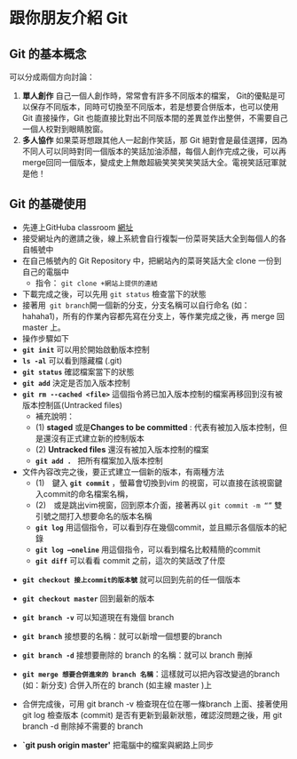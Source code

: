 # 跟你朋友介紹 Git
## Git 的基本概念
可以分成兩個方向討論：


1. **單人創作**
自己一個人創作時，常常會有許多不同版本的檔案， Git的優點是可以保存不同版本，同時可切換至不同版本，若是想要合併版本，也可以使用 Git 直接操作，Git 也能直接比對出不同版本間的差異並作出整併，不需要自己一個人校對到眼睛脫窗。
2. **多人協作**
如果菜哥想跟其他人一起創作笑話，那 Git 絕對會是最佳選擇，因為不同人可以同時對同一個版本的笑話加油添醋，每個人創作完成之後，可以再merge回同一個版本，變成史上無敵超級笑笑笑笑笑話大全。電視笑話冠軍就是他！

## Git 的基礎使用 
* 先連上GitHuba classroom [網址](https://classroom.github.com/a/SbDvk2VA)
* 接受網址內的邀請之後，線上系統會自行複製一份菜哥笑話大全到每個人的各自帳號中
* 在自己帳號內的 Git Repository 中，把網站內的菜哥笑話大全 clone 一份到自己的電腦中
  * 指令： `git clone +網站上提供的連結` 
* 下載完成之後，可以先用 `git status` 檢查當下的狀態
* 接著用` git branch`開一個新的分支，分支名稱可以自行命名 (如：hahaha1)，所有的作業內容都先寫在分支上，等作業完成之後，再 merge 回 master 上。
* 操作步驟如下
 * **`git init`** 可以用於開始啟動版本控制
 * **`ls -al`** 可以看到隱藏檔 (.git)
 * **`git status`** 確認檔案當下的狀態
 * **`git add`** 決定是否加入版本控制
 * **`git rm --cached <file>`** 這個指令將已加入版本控制的檔案再移回到沒有被版本控制區(Untracked files)
    * 補充說明：
    * (1) **staged** 或是**Changes to be committed** : 代表有被加入版本控制，但是還沒有正式建立新的控制版本
    * (2) **Untracked files** 還沒有被加入版本控制的檔案
    * **`git add . `** 把所有檔案加入版本控制
* 文件內容改完之後，要正式建立一個新的版本，有兩種方法
    * (1)　鍵入 **`git commit`** ，螢幕會切換到vim 的視窗，可以直接在該視窗鍵入commit的命名檔案名稱，
    * (2)　或是跳出vim視窗，回到原本介面，接著再以 `git commit -m “”` 雙引號之間打入想要命名的版本名稱
    * **`git log`** 用這個指令，可以看到存在幾個commit，並且顯示各個版本的紀錄
    * **`git log –oneline`** 用這個指令，可以看到檔名比較精簡的commit
    * **`git diff`** 可以看看 commit 之前，這次的笑話改了什麼


- **`git checkout 接上commit的版本號`** 就可以回到先前的任一個版本


- **`git checkout master`** 回到最新的版本
- **`git branch -v`** 可以知道現在有幾個 branch
- **`git branch`** 接想要的名稱：就可以新增一個想要的branch
- **`git branch -d`** 接想要刪除的 branch 的名稱：就可以 branch 刪掉
- **`git merge 想要合併進來的 branch 名稱`**：這樣就可以把內容改變過的branch (如：新分支) 合併入所在的 branch (如主線 master )上
- 合併完成後，可用 git branch -v 檢查現在位在哪一條branch 上面、接著使用 git log 檢查版本 (commit) 是否有更新到最新狀態，確認沒問題之後，用  git branch -d 刪除掉不需要的 branch
- **`git push origin master'** 把電腦中的檔案與網路上同步



